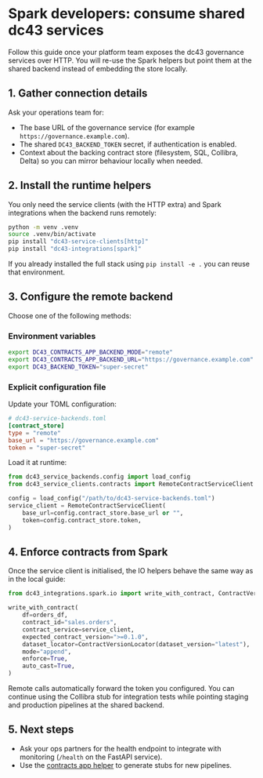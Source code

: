 # Spark developers: consume shared dc43 services

Follow this guide once your platform team exposes the dc43 governance services over HTTP. You will re-use the Spark helpers but
point them at the shared backend instead of embedding the store locally.

## 1. Gather connection details

Ask your operations team for:

- The base URL of the governance service (for example `https://governance.example.com`).
- The shared `DC43_BACKEND_TOKEN` secret, if authentication is enabled.
- Context about the backing contract store (filesystem, SQL, Collibra, Delta) so you can mirror behaviour locally when needed.

## 2. Install the runtime helpers

You only need the service clients (with the HTTP extra) and Spark integrations when the backend runs remotely:

```bash
python -m venv .venv
source .venv/bin/activate
pip install "dc43-service-clients[http]"
pip install "dc43-integrations[spark]"
```

If you already installed the full stack using `pip install -e .` you can reuse that environment.

## 3. Configure the remote backend

Choose one of the following methods:

### Environment variables

```bash
export DC43_CONTRACTS_APP_BACKEND_MODE="remote"
export DC43_CONTRACTS_APP_BACKEND_URL="https://governance.example.com"
export DC43_BACKEND_TOKEN="super-secret"
```

### Explicit configuration file

Update your TOML configuration:

```toml
# dc43-service-backends.toml
[contract_store]
type = "remote"
base_url = "https://governance.example.com"
token = "super-secret"
```

Load it at runtime:

```python
from dc43_service_backends.config import load_config
from dc43_service_clients.contracts import RemoteContractServiceClient

config = load_config("/path/to/dc43-service-backends.toml")
service_client = RemoteContractServiceClient(
    base_url=config.contract_store.base_url or "",
    token=config.contract_store.token,
)
```

## 4. Enforce contracts from Spark

Once the service client is initialised, the IO helpers behave the same way as in the local guide:

```python
from dc43_integrations.spark.io import write_with_contract, ContractVersionLocator

write_with_contract(
    df=orders_df,
    contract_id="sales.orders",
    contract_service=service_client,
    expected_contract_version=">=0.1.0",
    dataset_locator=ContractVersionLocator(dataset_version="latest"),
    mode="append",
    enforce=True,
    auto_cast=True,
)
```

Remote calls automatically forward the token you configured. You can continue using the Collibra stub for integration tests while
pointing staging and production pipelines at the shared backend.

## 5. Next steps

- Ask your ops partners for the health endpoint to integrate with monitoring (`/health` on the FastAPI service).
- Use the [contracts app helper](spark-contract-app-helper.md) to generate stubs for new pipelines.
